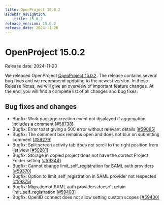 ```yaml
---
title: OpenProject 15.0.2
sidebar_navigation:
    title: 15.0.2
release_version: 15.0.2
release_date: 2024-11-20
---
```


# OpenProject 15.0.2

Release date: 2024-11-20

We released OpenProject [OpenProject 15.0.2](https://community.openproject.org/versions/2158).
The release contains several bug fixes and we recommend updating to the newest version.
In these Release Notes, we will give an overview of important feature changes.
At the end, you will find a complete list of all changes and bug fixes.

<!--more-->

## Bug fixes and changes

<!-- Warning: Anything within the below lines will be automatically removed by the release script -->
<!-- BEGIN AUTOMATED SECTION -->

- Bugfix: Work package creation event not displayed if aggregation includes a comment \[[#58738](https://community.openproject.org/wp/58738)\]
- Bugfix: Error toast giving a 500 error without relevant details \[[#59065](https://community.openproject.org/wp/59065)\]
- Bugfix: The comment box remains open and does not blur on submitting comment \[[#59279](https://community.openproject.org/wp/59279)\]
- Bugfix: Split screen activity tab does not scroll to the right position from list view \[[#59281](https://community.openproject.org/wp/59281)\]
- Bugfix: Storage in copied project does not have the correct Project Folder setting \[[#59344](https://community.openproject.org/wp/59344)\]
- Bugfix: Cannot change limit\_self\_registration for SAML auth providers \[[#59370](https://community.openproject.org/wp/59370)\]
- Bugfix: Option to limit\_self\_registration in SAML provider not respected \[[#59375](https://community.openproject.org/wp/59375)\]
- Bugfix: Migration of SAML auth providers doesn&#39;t retain limit\_self\_registration \[[#59403](https://community.openproject.org/wp/59403)\]
- Bugfix: OpenID connect does not allow setting custom scopes \[[#59430](https://community.openproject.org/wp/59430)\]

<!-- END AUTOMATED SECTION -->
<!-- Warning: Anything above this line will be automatically removed by the release script -->
